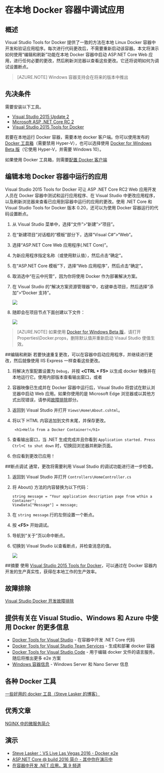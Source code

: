 <properties
   pageTitle="在本地 Docker 容器中调试应用 | Azure"
   description="了解如何通过编辑和刷新以及设置调试断点功能来修改本地 Docker 容器中运行的应用以及刷新容器"
   services="visual-studio-online"
   documentationCenter="na"
   authors="AllenClark"
   manager="douge"
   editor="" />
<tags
   ms.service="multiple"
   ms.date="03/25/2016"
   wacn.date="06/27/2016" />

# 在本地 Docker 容器中调试应用

## 概述
Visual Studio Tools for Docker 提供了一致的方法在本地 Linux Docker 容器中开发和验证应用程序。每次进行代码更改后，不需要重新启动该容器。本文将演示如何使用“编辑和刷新”功能在本地 Docker 容器中启动 ASP.NET Core Web 应用，进行任何必要的更改，然后刷新浏览器以查看这些更改。它还将说明如何为调试设置断点。

> [AZURE.NOTE] Windows 容器支持会在将来的版本中推出

## 先决条件
需要安装以下工具。

- [Visual Studio 2015 Update 2](https://go.microsoft.com/fwlink/?LinkId=691978)
- [Microsoft ASP .NET Core RC 2](http://go.microsoft.com/fwlink/?LinkId=798481)
- [Visual Studio 2015 Tools for Docker](https://aka.ms/DockerToolsForVS)

若要在本地运行 Docker 容器，需要本地 docker 客户端。你可以使用发布的 [Docker 工具箱](https://www.docker.com/products/overview#/docker_toolbox)（需要禁用 Hyper-V），也可以选择使用 [Docker for Windows Beta 版](https://beta.docker.com)（它使用 Hyper-V，并需要 Windows 10）。

如果使用 Docker 工具箱，则需要[配置 Docker 客户端](/documentation/articles/vs-azure-tools-docker-setup)

## 编辑本地 Docker 容器中运行的应用
Visual Studio 2015 Tools for Docker 可让 ASP .NET Core RC2 Web 应用开发人员在 Docker 容器中测试和运行应用程序、在 Visual Studio 中更改应用程序，以及刷新浏览器来查看已应用到容器中运行的应用的更改。使用 .NET Core 和 Visual Studio Tools for Docker 版本 0.20，还可以为使用 Docker 容器运行的代码设置断点。

1. 从 Visual Studio 菜单中，选择“文件”>“新建”>“项目”。

1. 在“新建项目”对话框的“模板”部分下，选择“Visual C#”>“Web”。

1. 选择“ASP.NET Core Web 应用程序(.NET Core)”。

1. 为新应用程序指定名称（或使用默认值），然后点击“确定”。

1. 在“ASP.NET Core 模板”下，选择“Web 应用程序”，然后点击“确定”。

1. 取消选中“在云中托管”，因为你将使用 Docker 作为部署解决方案。

1. 在 Visual Studio 的“解决方案资源管理器”中，右键单击项目，然后选择“添加”>“Docker 支持”。

	![][0]

1. 随即会在项目节点下面创建以下文件：

	![][1]

> [AZURE.NOTE] 如果使用 [Docker for Windows Beta 版](https://beta.docker.com)，请打开 Properties\\Docker.props，删除默认值并重新启动 Visaul Studio 使值生效。

##编辑和刷新
若要快速重复更改，可以在容器中启动应用程序，并继续进行更改，然后就像使用 IIS Express 一样查看这些更改。

1. 将解决方案配置设置为 `Debug`，并按 **&lt;CTRL + F5>** 以生成 docker 映像并在本地运行它。使用内部版本查看输出窗口，或者

1. 容器映像已生成并在 Docker 容器中运行后，Visual Studio 将尝试在默认浏览器中启动 Web 应用。如果你使用的是 Microsoft Edge 浏览器或以其他方式出现错误，请参阅[故障排除](/documentation/articles/vs-azure-tools-docker-troubleshooting-docker-errors)部分。

1. 返回到 Visual Studio 并打开 `Views\Home\About.cshtml`。

1. 将以下 HTML 内容追加到文件末尾，并保存更改。

    	<h1>Hello from a Docker Container!</h1>

1.	查看输出窗口，当 .NET 生成完成并且你看到 `Application started. Press Ctrl+C to shut down` 时，切换回浏览器并刷新页面。

1.	你应看到更改已应用！

##断点调试
通常，更改将需要利用 Visual Studio 的调试功能进行进一步检查。

1.	返回到 Visual Studio 并打开 `Controllers\HomeController.cs`

1.  将 About() 方法的内容替换为以下代码：

    	string message = "Your application description page from wthin a Container";
    	ViewData["Message"] = message;

1.  在 `string message`.行的左侧设置一个断点。

1.  按 **&lt;F5>** 开始调试。

1.  导航到“关于”页以命中断点。

1.  切换到 Visual Studio 以查看断点，并检查消息的值。

	![][3]

##摘要
使用 [Visual Studio 2015 Tools for Docker](https://aka.ms/DockerToolsForVS)，可以通过在 Docker 容器内开发的生产真实性，获得在本地工作的生产效率。

## 故障排除
[Visual Studio Docker 开发故障排除](/documentation/articles/vs-azure-tools-docker-troubleshooting-docker-errors)

## 提供有关在 Visual Studio、Windows 和 Azure 中使用 Docker 的更多信息

- [Docker Tools for Visual Studio](http://aka.ms/dockertoolsforvs) - 在容器中开发 .NET Core 代码
- [Docker Tools for Visual Studio Team Services](http://aka.ms/dockertoolsforvsts) - 生成和部署 docker 容器
- [Docker Tools for Visual Studio Code](http://aka.ms/dockertoolsforvscode) - 用于编辑 docker 文件的语言服务，随后将推出更多 e2e 方案
- [Windows 容器信息](http://aka.ms/containers) - Windows Server 和 Nano Server 信息

## 各种 Docker 工具

[一些好用的 docker 工具（Steve Lasker 的博客）](https://blogs.msdn.microsoft.com/stevelasker/2016/03/25/some-great-docker-tools/)

## 优秀文章

[NGINX 中的微服务简介](https://www.nginx.com/blog/introduction-to-microservices/)

## 演示

- [Steve Lasker：VS Live Las Vegas 2016 - Docker e2e](https://github.com/SteveLasker/Presentations/blob/master/VSLive2016/Vegas/)
- [ASP.NET Core @ build 2016 简介 - 其中你在演示中](https://channel9.msdn.com/Events/Build/2016/B810)
- [在容器中开发 .NET 应用，第 9 频道](https://blogs.msdn.microsoft.com/stevelasker/2016/02/19/developing-asp-net-apps-in-docker-containers/)

[0]: ./media/vs-azure-tools-docker-edit-and-refresh/add-docker-support.png
[1]: ./media/vs-azure-tools-docker-edit-and-refresh/docker-files-added.png
[2]: ./media/vs-azure-tools-docker-edit-and-refresh/docker-props.png
[3]: ./media/vs-azure-tools-docker-edit-and-refresh/breakpoint.png
<!---HONumber=Mooncake_0620_2016-->
